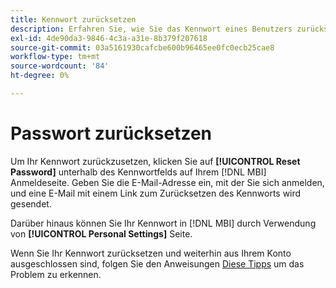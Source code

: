 ```yaml
---
title: Kennwort zurücksetzen
description: Erfahren Sie, wie Sie das Kennwort eines Benutzers zurücksetzen.
exl-id: 4de90da3-9846-4c3a-a31e-8b379f207618
source-git-commit: 03a5161930cafcbe600b96465ee0fc0ecb25cae8
workflow-type: tm+mt
source-wordcount: '84'
ht-degree: 0%

---
```


# Passwort zurücksetzen

Um Ihr Kennwort zurückzusetzen, klicken Sie auf **[!UICONTROL Reset Password]** unterhalb des Kennwortfelds auf Ihrem [!DNL MBI] Anmeldeseite. Geben Sie die E-Mail-Adresse ein, mit der Sie sich anmelden, und eine E-Mail mit einem Link zum Zurücksetzen des Kennworts wird gesendet.

Darüber hinaus können Sie Ihr Kennwort in [!DNL MBI] durch Verwendung von **[!UICONTROL Personal Settings]** Seite.

Wenn Sie Ihr Kennwort zurücksetzen und weiterhin aus Ihrem Konto ausgeschlossen sind, folgen Sie den Anweisungen [Diese Tipps](https://support.magento.com/hc/en-us/articles/360016503952) um das Problem zu erkennen.
